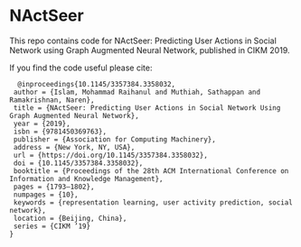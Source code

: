 # NActSeer
This repo contains code for NActSeer: Predicting User Actions in Social Network using Graph Augmented Neural Network, published in CIKM 2019. 

If you find the code useful please cite:
```
  @inproceedings{10.1145/3357384.3358032,
 author = {Islam, Mohammad Raihanul and Muthiah, Sathappan and Ramakrishnan, Naren},
 title = {NActSeer: Predicting User Actions in Social Network Using Graph Augmented Neural Network},
 year = {2019},
 isbn = {9781450369763},
 publisher = {Association for Computing Machinery},
 address = {New York, NY, USA},
 url = {https://doi.org/10.1145/3357384.3358032},
 doi = {10.1145/3357384.3358032},
 booktitle = {Proceedings of the 28th ACM International Conference on Information and Knowledge Management},
 pages = {1793–1802},
 numpages = {10},
 keywords = {representation learning, user activity prediction, social network},
 location = {Beijing, China},
 series = {CIKM ’19}
}
```
